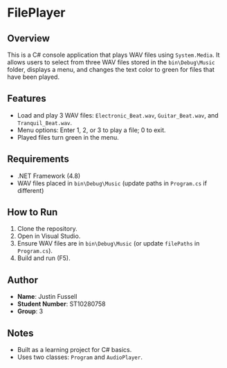 # FilePlayer

## Overview
This is a C# console application that plays WAV files using `System.Media`. It allows users to select from three WAV files stored in the `bin\Debug\Music` folder, displays a menu, and changes the text color to green for files that have been played.

## Features
- Load and play 3 WAV files: `Electronic_Beat.wav`, `Guitar_Beat.wav`, and `Tranquil_Beat.wav`.
- Menu options: Enter 1, 2, or 3 to play a file; 0 to exit.
- Played files turn green in the menu.

## Requirements
- .NET Framework (4.8)
- WAV files placed in `bin\Debug\Music` (update paths in `Program.cs` if different)

## How to Run
1. Clone the repository.
2. Open in Visual Studio.
3. Ensure WAV files are in `bin\Debug\Music` (or update `filePaths` in `Program.cs`).
4. Build and run (F5).

## Author
- **Name**: Justin Fussell
- **Student Number**: ST10280758
- **Group**: 3

## Notes
- Built as a learning project for C# basics.
- Uses two classes: `Program` and `AudioPlayer`.
